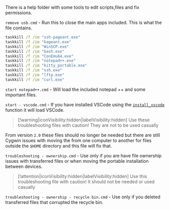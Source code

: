 There is a help folder with some tools to edit scripts,files and fix permissions.

`remove usb.cmd` - Run this to close the main apps included. This is what the file contains.

```cmd
taskkill /f /im "ssh-pageant.exe"
taskkill /f /im "kageant.exe"
taskkill /f /im "WinSCP.exe"
taskkill /f /im "bash.exe"
taskkill /f /im "ConEmu64.exe"
taskkill /f /im "notepad++.exe"
taskkill /f /im "kitty_portable.exe"
taskkill /f /im "ssh.exe"
taskkill /f /im "lftp.exe"
taskkill /f /im "curl.exe"
```

`start notepad++.cmd` - Will load the included notepad ++ and some important files.

`start - vscode.cmd` - If you have installed VSCode using the [`install_vscode`](functions?id=install_vscode) function it will load VSCode.

> [!warning|iconVisibility:hidden|labelVisibility:hidden] Use these troubleshooting files with caution! They are not to be used casually

From version `2.0` these files should no longer be needed but there are still Cygwin issues with moving the from one computer to another for files outside the `$HOME` directory and this file will fix that.

`troubleshooting - ownership.cmd` - Use only if you are have file ownership issues with transferred files or when moving the portable installation between devices.

> [!attention|iconVisibility:hidden|labelVisibility:hidden] Use this troubleshooting file with caution! It should not be needed or used casually

`troubleshooting - ownership - recycle bin.cmd` - Use only if you deleted transferred files that corrupted the recycle bin.
